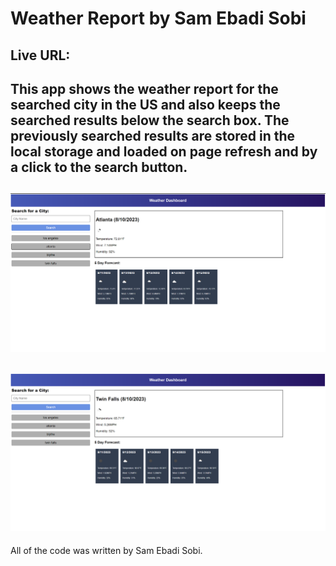 # Weather Report by Sam Ebadi Sobi

## Live URL:

## This app shows the weather report for the searched city in the US and also keeps the searched results below the search box. The previously searched results are stored in the local storage and loaded on page refresh and by a click to the search button.

## ![img1](/assets/img/img1.png)

## ![img2](/assets/img/img2.png)

All of the code was written by Sam Ebadi Sobi.
